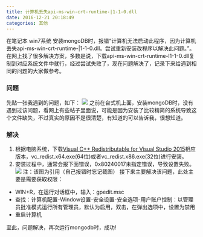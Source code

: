 ```yaml
---
title: 计算机丢失api-ms-win-crt-runtime-|1-1-0.dll
date: 2016-12-21 20:18:49
categories: 其他
---
```


在笔记本 win7系统 安装mongoDB时，报错“计算机无法启动此程序，因为计算机丢失api-ms-win-crt-runtime-|1-1-0.dll。尝试重新安装改程序以解决此问题。”。在网上找了很多解决方案，多数是说，下载api-ms-win-crt-runtime-l1-1-0.dll复制到对应系统文件中就行，经过尝试失败了，现在问题解决了，记录下来给遇到相同的问题的大家做参考。
<!-- more -->
### 问题 ###
先贴一张我遇到的问题，如下：
![](http://i.imgur.com/NEX9FZA.png)
之前在台式机上面，安装mongoDB时，没有遇到过该问题，看网上有些帖子里面说，可能是因为安装了比较精简的系统导致这个文件缺失，不过真实的原因不是很清楚，有知道的可以告诉我，很想知道。
### 解决 ###
1. 根据电脑系统，下载[Visual C++ Redistributable for Visual Studio 2015](https://www.microsoft.com/zh-cn/download/details.aspx?id=48145)相应版本，vc_redist.x64.exe(64位)或者vc_redist.x86.exe(32位)进行安装。
2. 安装过程中，通常会报下面错误，0x80240017未指定错误，导致设置失败。
![](http://i.imgur.com/XGlgAHA.png)
注：该图为引用（自己报错时忘记截图）
接下来主要解决该问题，此处主要是需要获取权限：
- WIN+R，在运行对话框中，输入：gpedit.msc
- 查找：计算机配置-Window设置-安全设置-安全选项-用户账户控制：以管理员批准模式运行所有管理员，默认为启用，双击，在弹出选项中，设置为禁用
- 重启计算机

至此，问题解决，再次运行mongodb时，成功!
